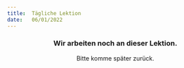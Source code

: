 ```yaml
---
title:  Tägliche Lektion
date:   06/01/2022
---
```


### <center>Wir arbeiten noch an dieser Lektion.</center>
<center>Bitte komme später zurück.</center>